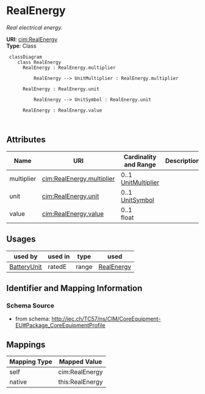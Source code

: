 # RealEnergy


_Real electrical energy._





**URI**: [cim:RealEnergy](http://iec.ch/TC57/CIM100#RealEnergy)<br />
**Type**: Class




```mermaid
 classDiagram
    class RealEnergy
      RealEnergy : RealEnergy.multiplier
        
          RealEnergy --> UnitMultiplier : RealEnergy.multiplier
        
      RealEnergy : RealEnergy.unit
        
          RealEnergy --> UnitSymbol : RealEnergy.unit
        
      RealEnergy : RealEnergy.value
        
      
```




<!-- no inheritance hierarchy -->


## Attributes


| Name | URI | Cardinality and Range | Description | Inheritance |
| ---  | --- | --- | --- | --- |
| multiplier | [cim:RealEnergy.multiplier](http://iec.ch/TC57/CIM100#RealEnergy.multiplier) | 0..1 <br />  [UnitMultiplier](UnitMultiplier.md)  |  | direct |
| unit | [cim:RealEnergy.unit](http://iec.ch/TC57/CIM100#RealEnergy.unit) | 0..1 <br />  [UnitSymbol](UnitSymbol.md)  |  | direct |
| value | [cim:RealEnergy.value](http://iec.ch/TC57/CIM100#RealEnergy.value) | 0..1 <br />  float  |  | direct |





## Usages

| used by | used in | type | used |
| ---  | --- | --- | --- |
| [BatteryUnit](BatteryUnit.md) | ratedE | range | [RealEnergy](RealEnergy.md) |






## Identifier and Mapping Information







### Schema Source


* from schema: http://iec.ch/TC57/ns/CIM/CoreEquipment-EU#Package_CoreEquipmentProfile





## Mappings

| Mapping Type | Mapped Value |
| ---  | ---  |
| self | cim:RealEnergy |
| native | this:RealEnergy |




